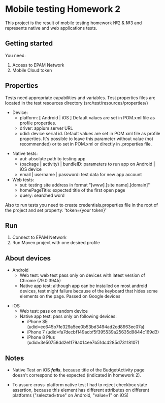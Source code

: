 Mobile testing Homework 2
====
This project is the result of mobile testing homework №2 & №3 and represents native and web applications tests.

Getting started
----
You need:
1. Access to EPAM Network
2. Mobile Cloud token
   
Properties
---
Tests need appropriate capabilities and variables. Test properties files are located in the test resources directory (src/test/resources/properties/) 
+ Device:
  - platform: [ Android | iOS ] Default values are set in POM.xml file as profile properties.
  - driver: appium server URL
  - udid: device serial id. Default values are set in POM.xml file as profile properties. It's possible to leave this parameter without value (not recommended) or to set in POM.xml or directly in .properties file.
- Native tests:
  - aut: absolute path to testing app
  - (package | activity) | bundleID: parameters to run app on Android | iOS device
  - email | username | password: test data for new app account
- Web tests:
  - sut: testing site address in format "[www].[site name].[domain]"
  - homePageTitle: expected title of the first open page
  - query: searched word
  
Also to run tests you need to create credentials.properties file in the root of the project and set property:
'token={your token}'

Run
---
1. Connect to EPAM Network
2. Run Maven project with one desired profile 

About devices
---
+ Android
  - Web test: web test pass only on devices with latest version of Chrome (79.0.3945)
  - Native app test: although app can be installed on most android devices, test might failure because of the keyboard that hides some elements on the page.
    Passed on Google devices
- iOS
  - Web test: pass on random device
  - Native app test: pass only on following devices:
    - iPhone SE (udid=ec645b7fe329a5ee0b53bd3494ad2cd8963ec07a)
    - iPhone 7 (udid=fa7decbf149acbf5f395539a25635d9844c169d3)
    - iPhone 8 Plus (udid=3e50758dd2e1179a014ee7b51dc4285d73118107)

Notes
---
+ Native Test on iOS  ***fails***, because title of the BudgetActivity page doesn't correspond to the expected (indicated in homework 2).
- To assure cross-platform native test I had to reject checkbox state assertion, because this element has different attributes on different platforms ("selected=true" on Android, "value=1" on iOS)
